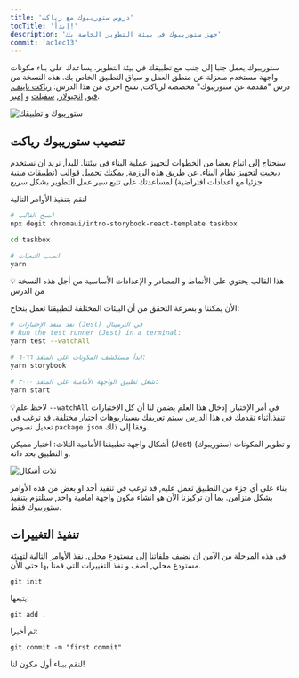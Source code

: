 ```yaml
---
title: 'دروس ستوريبوك مع رياكت'
tocTitle: 'إبدأ!'
description: 'جهز ستوريبوك في بيئة التطوير الخاصة بك'
commit: 'ac1ec13'
---
```


ستوريبوك يعمل جنبا إلى جنب مع تطبيقك في بيئة التطوير. يساعدك على بناء مكونات واجهة مستخدم منعزلة عن منطق العمل و سياق التطبيق الخاص بك. هذه النسخة من درس "مقدمة عن ستوريبوك" مخصصة لرياكت, نسخ اخرى من هذا الدرس: [رياكت نايتف](/intro-to-storybook/react-native/en/get-started), [فيو](/intro-to-storybook/vue/en/get-started), [انجيولار](/intro-to-storybook/angular/en/get-started), [سفيلت](/intro-to-storybook/svelte/en/get-started) و [إمبر](/intro-to-storybook/ember/en/get-started).

![ستوريبوك و تطبيقك](/intro-to-storybook/storybook-relationship.jpg)

## تنصيب ستوريبوك رياكت

سنحتاج إلى اتباع بعضا من الخطوات لتجهيز عملية البناء في بيئتنا. للبدأ, نريد ان نستخدم
[ديجيت](https://github.com/Rich-Harris/degit) لتجهيز نظام البناء. عن طريق هذه الرزمة, يمكنك تحميل قوالب (تطبيقات مبنية جزئيا مع اعدادات افتراضية) لمساعدتك على تتبع سير عمل التطوير بشكل سريع

لنقم بتنفيذ الأوامر التالية

```bash
# انسخ القالب
npx degit chromaui/intro-storybook-react-template taskbox

cd taskbox

# انصب التبعيات
yarn
```

<div class="aside">
💡   هذا القالب يحتوي على الأنماط و المصادر و الإعدادات الأساسية من أجل هذه النسخة من الدرس
</div>

الأن يمكننا و بسرعة التحقق من أن البيئات المختلفة لتطبيقنا تعمل بنجاح:

```bash
# نفذ منفذ الإختبارات (Jest) في الترمينال
# Run the test runner (Jest) in a terminal:
yarn test --watchAll

# ابدأ مستكشف المكونات على المنفذ ٦٠٦٦:
yarn storybook

# شغل تطبيق الواجهة الأمامية على المنفذ ٣٠٠٠:
yarn start
```

<div class="aside">
💡لاحظ علم <code>--watchAll</code> في أمر الإختبار, إدخال هذا العلم يضمن لنا أن كل الإختبارات تنفذ.أثناء تقدمك في هذا الدرس سيتم تعريفك بسيناريوهات اختبار مختلفة. قد ترغب في تعديل نصوص  <code>package.json</code> وفقا إلى ذلك.

أشكال واجهة تطبيقنا الأمامية الثلاث: اختبار مميكن (Jest) و تطوير المكونات (ستوريبوك) و التطبيق بحد ذاته.

![ثلاث أشكال](/intro-to-storybook/app-three-modalities.png)

بناء على أي جزء من التطبيق تعمل عليه, قد ترغب في تنفيذ أحد او بعض من هذه الأوامر بشكل متزامن. بما أن تركيزنا الأن هو انشاء مكون واجهة امامية واحد, سنلتزم بتنفيذ ستوريبوك فقط.

## تنفيذ التغييرات

في هذه المرحلة من الآمن ان نضيف ملفاتنا إلى مستودع محلي. نفذ الأوامر التالية لتهيئة مستودع محلي, اضف و نفذ التغييرات التي قمنا بها حتى الأن.

```shell
git init
```

يتبعها:

```shell
git add .
```

ثم أخيرا:

```shell
git commit -m "first commit"
```

لنقم ببناء أول مكون لنا!

